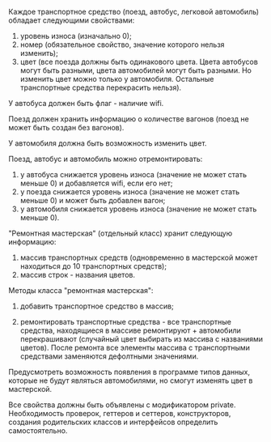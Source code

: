 Каждое транспортное средство (поезд, автобус, легковой автомобиль) обладает следующими свойствами:

1. уровень износа (изначально 0);
2. номер (обязательное свойство, значение которого нельзя изменить);
3. цвет (все поезда должны быть одинакового цвета. Цвета автобусов могут быть разными, цвета автомобилей
   могут быть разными. Но изменить цвет можно только у автомобиля. Остальные транспортные средства перекрасить нельзя).

У автобуса должен быть флаг - наличие wifi.

Поезд должен хранить информацию о количестве вагонов (поезд не может быть создан без вагонов).

У автомобиля должна быть возможность изменить цвет.

Поезд, автобус и автомобиль можно отремонтировать:

1. у автобуса снижается уровень износа (значение не может стать меньше 0) и добавляется wifi, если его нет;
2. у поезда снижается уровень износа (значение не может стать меньше 0) и может быть добавлен вагон;
3. у автомобиля снижается уровень износа (значение не может стать меньше 0).

"Ремонтная мастерская" (отдельный класс) хранит следующую информацию:

1. массив транспортных средств (одновременно в мастерской может находиться до 10 транспортных средств);
2. массив строк - названия цветов.

Методы класса "ремонтная мастерская":

1. добавить транспортное средство в массив;

2. ремонтировать транспортные средства - все транспортные средства, находящиеся в массиве ремонтируют + автомобили
   перекрашивают (случайный цвет выбирать из массива с названиями цветов). После ремонта все элементы массива с
   транспортными средствами заменяются дефолтными значениями.

Предусмотреть возможность появления в программе типов данных, которые не будут являться автомобилями, но смогут изменять цвет в мастерской.

Все свойства должны быть объявлены с модификатором private.
Необходимость проверок, геттеров и сеттеров, конструкторов, создания родительских классов и интерфейсов определить
самостоятельно.
